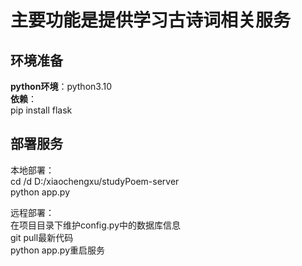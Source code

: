 # 主要功能是提供学习古诗词相关服务

## 环境准备
**python环境**：python3.10  
**依赖**：  
pip install flask

## 部署服务
本地部署：  
cd /d D:/xiaochengxu/studyPoem-server  
python app.py

远程部署：  
在项目目录下维护config.py中的数据库信息  
git pull最新代码  
python app.py重启服务  